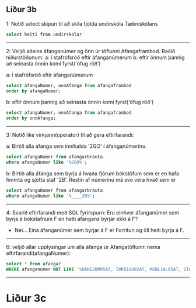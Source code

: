 Liður 3b
---
1:
Notið select skipun til að skila fjölda undirskóla Tækniskólans
```sql
select heiti from undirskolar
```
---
2:
Veljið aðeins áfanganúmer og önn úr töflunni Afangaframbod. Raðið niðurstöðunum:
a: í stafrófsröð eftir áfanganúmerum
b: eftir önnum þannig að seinasta önnin komi fyrst('öfug röð')

a: í stafrófsröð eftir áfanganúmerum
```sql
select afangaNumer, onnAfanga from afangaframbod
order by afangaNumer;
```
b: eftir önnum þannig að seinasta önnin komi fyrst('öfug röð')
```sql
select afangaNumer, onnAfanga from afangaframbod
order by onnAfanga;
```
---
3:
Notið like virkjann(operator) til að gera eftirfarandi:   

a: Birtið alla áfanga sem innihalda '2GO' í áfanganúmerinu.
```sql
select afangaNumer from afangarbrauta
where afangaNumer like '%2GO%';
```
b: Birtið alla áfanga sem byrja á hvaða fjórum bókstöfum sem er en hafa fimmta og sjötta
staf '2B'. Restin af númerinu má svo vera hvað sem er

```sql
select afangaNumer from afangarbrauta
where afangaNumer like '%____2B%';
```
---
4:
Svarið eftirfarandi með SQL fyrirspurn:
Eru einhver áfanganúmer sem byrja á bókstafnum F en heiti áfangans byrjar ekki á F?
  * Nei... Eina áfanganúmer sem byrjar á F er Forritun og öll heiti byrja á F.
---
6:
veljið allar upplýsingar um alla áfanga úr Afangatöflunni nema eftirfarandi(afangaNumer):
```sql
select * from afangar
WHERE afanganumer NOT LIKE '%DANS2BM05AT, ÍÞRÓ1GH02AT, MENL1AL05AT, STÆR4HT05FT% ';
```
---
# Liður 3c

